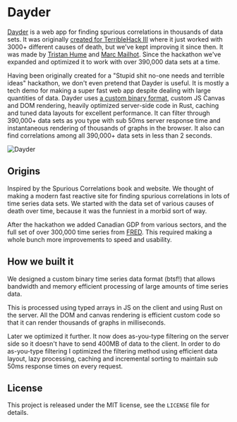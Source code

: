 # Dayder

[Dayder](http://dayder.thume.ca/) is a web app for finding spurious correlations in thousands of data sets. It was originally [created for TerribleHack III](http://devpost.com/software/dayder) where it just worked with 3000+ different causes of death, but we've kept improving it since then. It was made by [Tristan Hume](http://thume.ca/) and [Marc Mailhot](http://mlht.ca/). Since the hackathon we've expanded and optimized it to work with over 390,000 data sets at a time.

Having been originally created for a "Stupid shit no-one needs and terrible ideas" hackathon, we don't even pretend that Dayder is useful. It is mostly a tech demo for making a super fast web app despite dealing with large quantities of data. Dayder uses [a custom binary format](https://github.com/trishume/dayder/blob/master/format.md), custom JS Canvas and DOM rendering, heavily optimized server-side code in Rust, caching and tuned data layouts for excellent performance. It can filter through 390,000+ data sets as you type with sub 50ms server response time and instantaneous rendering of thousands of graphs in the browser. It also can find correlations among all 390,000+ data sets in less than 2 seconds.

![Dayder](http://i.imgur.com/EGyqdb4.png)

## Origins

Inspired by the Spurious Correlations book and website. We thought of making a modern fast reactive site for finding spurious correlations in lots of time series data sets. We started with the data set of various causes of death over time, because it was the funniest in a morbid sort of way.

After the hackathon we added Canadian GDP from various sectors, and the full set of over 300,000 time series from [FRED](https://research.stlouisfed.org/). This required making a whole bunch more improvements to speed and usability.

## How we built it

We designed a custom binary time series data format (btsf!) that allows bandwidth and memory efficient processing of large amounts of time series data.

This is processed using typed arrays in JS on the client and using Rust on the server. All the DOM and canvas rendering is efficient custom code so that it can render thousands of graphs in milliseconds.

Later we optimized it further. It now does as-you-type filtering on the server side so it doesn't have to send 400MB of data to the client. In order to do as-you-type filtering I optimized the filtering method using efficient data layout, lazy processing, caching and incremental sorting to maintain sub 50ms response times on every request.

## License

This project is released under the MIT license, see the `LICENSE` file for details.
